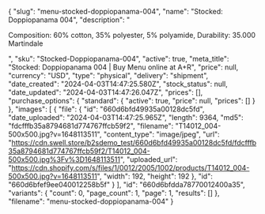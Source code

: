 {
  "slug": "menu-stocked-doppiopanama-004",
  "name": "Stocked: Doppiopanama 004",
  "description": "<p>Composition: 60% cotton, 35% polyester, 5% polyamide, Durability: 35.000 Martindale</p>",
  "sku": "Stocked-Doppiopanama-004",
  "active": true,
  "meta_title": "Stocked: Doppiopanama 004 | Buy Menu online at A+R",
  "price": null,
  "currency": "USD",
  "type": "physical",
  "delivery": "shipment",
  "date_created": "2024-04-03T14:47:25.580Z",
  "stock_status": null,
  "date_updated": "2024-04-03T14:47:26.047Z",
  "prices": [],
  "purchase_options": {
    "standard": {
      "active": true,
      "price": null,
      "prices": []
    }
  },
  "images": [
    {
      "file": {
        "id": "660d6bfd49935a00128dc5fd",
        "date_uploaded": "2024-04-03T14:47:25.965Z",
        "length": 9364,
        "md5": "fdcfffb35a8794681d774767ffcb59f2",
        "filename": "T14012_004-500x500.jpg?v=1648113511",
        "content_type": "image/jpeg",
        "url": "https://cdn.swell.store/b2sdemo_test/660d6bfd49935a00128dc5fd/fdcfffb35a8794681d774767ffcb59f2/T14012_004-500x500.jpg%3Fv%3D1648113511",
        "uploaded_url": "https://cdn.shopify.com/s/files/1/0012/2005/1002/products/T14012_004-500x500.jpg?v=1648113511",
        "width": 192,
        "height": 192
      },
      "id": "660d6bfef9ee040012258b5f"
    }
  ],
  "id": "660d6bfdda78770012400a35",
  "variants": {
    "count": 0,
    "page_count": 1,
    "page": 1,
    "results": []
  },
  "filename": "menu-stocked-doppiopanama-004"
}